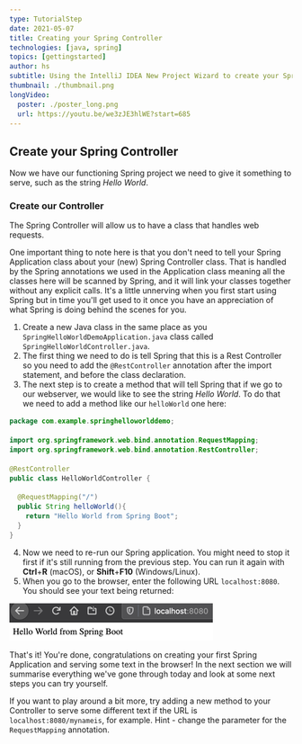 ```yaml
---
type: TutorialStep
date: 2021-05-07
title: Creating your Spring Controller
technologies: [java, spring]
topics: [gettingstarted]
author: hs
subtitle: Using the IntelliJ IDEA New Project Wizard to create your Spring project and select dependencies.
thumbnail: ./thumbnail.png
longVideo:
  poster: ./poster_long.png
  url: https://youtu.be/we3zJE3hlWE?start=685
---
```


## Create your Spring Controller
Now we have our functioning Spring project we need to give it something to serve, such as the string _Hello World_.

### Create our Controller
The Spring Controller will allow us to have a class that handles web requests. 

One important thing to note here is that you don't need to tell your Spring Application class about your (new) Spring Controller class. That is handled by the Spring annotations we used in the Application class meaning all the classes here will be scanned by Spring, and it will link your classes together without any explicit calls. It's a little unnerving when you first start using Spring but in time you'll get used to it once you have an appreciation of what Spring is doing behind the scenes for you.

1) Create a new Java class in the same place as you ```SpringHelloWorldDemoApplication.java``` class called ```SpringHelloWorldController.java```. 
2) The first thing we need to do is tell Spring that this is a Rest Controller so you need to add the ```@RestController``` annotation after the import statement, and before the class declaration.
3) The next step is to create a method that will tell Spring that if we go to our webserver, we would like to see the string _Hello World_. To do that we need to add a method like our `helloWorld` one here:

```java
package com.example.springhelloworlddemo;

import org.springframework.web.bind.annotation.RequestMapping;
import org.springframework.web.bind.annotation.RestController;

@RestController
public class HelloWorldController {

  @RequestMapping("/")
  public String helloWorld(){
    return "Hello World from Spring Boot";
  }
}
```
4) Now we need to re-run our Spring application. You might need to stop it first if it's still running from the previous step. You can run it again with **Ctrl**+**R** (macOS), or **Shift**+**F10** (Windows/Linux). 
5) When you go to the browser, enter the following URL ```localhost:8080```. You should see your text being returned:

![Hello World being displayed in the browser](hello-world-text.png)

That's it! You're done, congratulations on creating your first Spring Application and serving some text in the browser! In the next section we will summarise everything we've gone through today and look at some next steps you can try yourself. 

If you want to play around a bit more, try adding a new method to your Controller to serve some different text if the URL is ```localhost:8080/mynameis```, for example. Hint - change the parameter for the ```RequestMapping``` annotation.